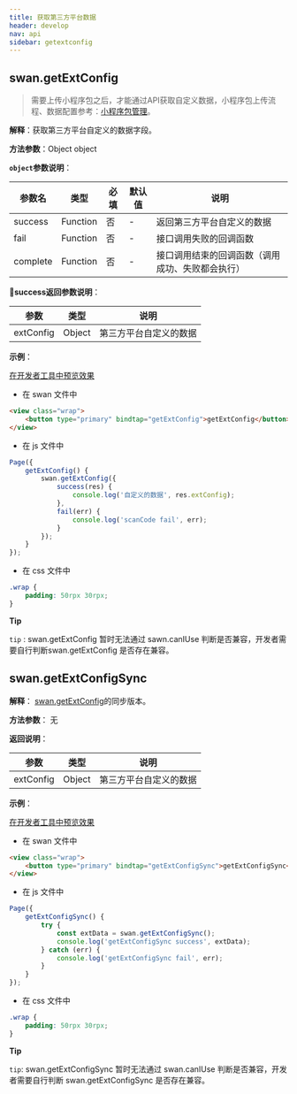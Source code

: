 ```yaml
---
title: 获取第三方平台数据
header: develop
nav: api
sidebar: getextconfig
---
```


## swan.getExtConfig

>需要上传小程序包之后，才能通过API获取自定义数据，小程序包上传流程、数据配置参考：[小程序包管理](../../third/apppage/)。

**解释**：获取第三方平台自定义的数据字段。

**方法参数**：Object object

**`object`参数说明**：

|参数名 |类型  |必填 | 默认值 |说明|
|---- | ---- | ---- | ----|----|
|success| Function |   否 | -| 返回第三方平台自定义的数据|
|fail  |  Function |   否  | -|接口调用失败的回调函数|
|complete   | Function   | 否 | -|  接口调用结束的回调函数（调用成功、失败都会执行）|

**success返回参数说明**：

|参数 | 类型 | 说明|
|---- | ---- | ---- |
|extConfig |  Object | 第三方平台自定义的数据 |

**示例**：

<a href="swanide://fragment/88f7ccb04d54d3d2cefd118040877f501558336059868" title="在开发者工具中预览效果" target="_blank">在开发者工具中预览效果</a>

* 在 swan 文件中

```html
<view class="wrap">
    <button type="primary" bindtap="getExtConfig">getExtConfig</button>
</view>
```

* 在 js 文件中

```js
Page({
    getExtConfig() {
        swan.getExtConfig({
            success(res) {
                console.log('自定义的数据', res.extConfig);
            },
            fail(err) {
                console.log('scanCode fail', err);
            }
        });
    }
});
```
* 在 css 文件中

```css
.wrap {
    padding: 50rpx 30rpx;
}
```


**Tip**

`tip` : swan.getExtConfig 暂时无法通过 sawn.canIUse 判断是否兼容，开发者需要自行判断swan.getExtConfig 是否存在兼容。


## swan.getExtConfigSync


**解释**： [swan.getExtConfig](./#getExtConfig)的同步版本。

**方法参数**： 无

**返回说明**：

|参数 | 类型 | 说明|
|---- | ---- | ---- |
|extConfig |  Object | 第三方平台自定义的数据 |

**示例**：

<a href="swanide://fragment/d5dea858ea9874504d0aea64a989ddbd1558336152471" title="在开发者工具中预览效果" target="_blank">在开发者工具中预览效果</a>

* 在 swan 文件中

```html
<view class="wrap">
    <button type="primary" bindtap="getExtConfigSync">getExtConfigSync</button>
</view>
```

* 在 js 文件中

```js
Page({
    getExtConfigSync() {
        try {
            const extData = swan.getExtConfigSync();
            console.log('getExtConfigSync success', extData);
        } catch (err) {
            console.log('getExtConfigSync fail', err);
        }
    }
});
```
* 在 css 文件中

```css
.wrap {
    padding: 50rpx 30rpx;
}
```

**Tip**

```tip```: swan.getExtConfigSync 暂时无法通过 swan.canIUse 判断是否兼容，开发者需要自行判断 swan.getExtConfigSync 是否存在兼容。